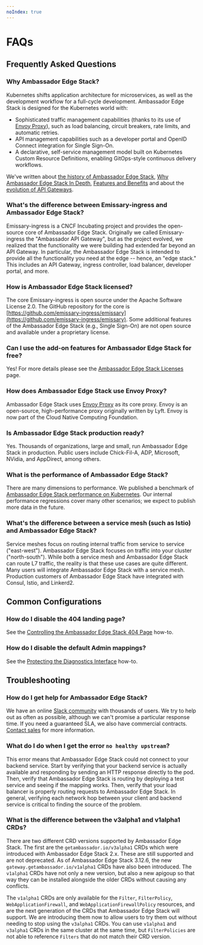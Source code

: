 ```yaml
---
noIndex: true
---
```


# FAQs

## Frequently Asked Questions

### Why Ambassador Edge Stack?

Kubernetes shifts application architecture for microservices, as well as the development workflow for a full-cycle development. Ambassador Edge Stack is designed for the Kubernetes world with:

* Sophisticated traffic management capabilities (thanks to its use of [Envoy Proxy](https://www.envoyproxy.io)), such as load balancing, circuit breakers, rate limits, and automatic retries.
* API management capabilities such as a developer portal and OpenID Connect integration for Single Sign-On.
* A declarative, self-service management model built on Kubernetes Custom Resource Definitions, enabling GitOps-style continuous delivery workflows.

We've written about [the history of Ambassador Edge Stack](https://www.getambassador.io/blog/envoy-nginx-haproxy-comparison-why-edge-stack-chose-envoy), [Why Ambassador Edge Stack In Depth](why-ambassador-edge-stack.md), [Features and Benefits](features-and-benefits.md) and about the [evolution of API Gateways](core-concepts/microservices-api-gateways.md).

### What's the difference between Emissary-ingress and Ambassador Edge Stack?

Emissary-ingress is a CNCF Incubating project and provides the open-source core of Ambassador Edge Stack. Originally we called Emissary-ingress the "Ambassador API Gateway", but as the project evolved, we realized that the functionality we were building had extended far beyond an API Gateway. In particular, the Ambassador Edge Stack is intended to provide all the functionality you need at the edge -- hence, an "edge stack." This includes an API Gateway, ingress controller, load balancer, developer portal, and more.

### How is Ambassador Edge Stack licensed?

The core Emissary-ingress is open source under the Apache Software License 2.0. The GitHub repository for the core is [https://github.com/emissary-ingress/emissary](https://github.com/emissary-ingress/emissary). Some additional features of the Ambassador Edge Stack (e.g., Single Sign-On) are not open source and available under a proprietary license.

### Can I use the add-on features for Ambassador Edge Stack for free?

Yes! For more details please see the [Ambassador Edge Stack Licenses](ambassador-edge-stack-licenses.md) page.

### How does Ambassador Edge Stack use Envoy Proxy?

Ambassador Edge Stack uses [Envoy Proxy](https://www.envoyproxy.io) as its core proxy. Envoy is an open-source, high-performance proxy originally written by Lyft. Envoy is now part of the Cloud Native Computing Foundation.

### Is Ambassador Edge Stack production ready?

Yes. Thousands of organizations, large and small, run Ambassador Edge Stack in production. Public users include Chick-Fil-A, ADP, Microsoft, NVidia, and AppDirect, among others.

### What is the performance of Ambassador Edge Stack?

There are many dimensions to performance. We published a benchmark of [Ambassador Edge Stack performance on Kubernetes](https://www.getambassador.io/resources/envoyproxy-performance-on-k8s). Our internal performance regressions cover many other scenarios; we expect to publish more data in the future.

### What's the difference between a service mesh (such as Istio) and Ambassador Edge Stack?

Service meshes focus on routing internal traffic from service to service ("east-west"). Ambassador Edge Stack focuses on traffic into your cluster ("north-south"). While both a service mesh and Ambassador Edge Stack can route L7 traffic, the reality is that these use cases are quite different. Many users will integrate Ambassador Edge Stack with a service mesh. Production customers of Ambassador Edge Stack have integrated with Consul, Istio, and Linkerd2.

## Common Configurations

### How do I disable the 404 landing page?

See the [Controlling the Ambassador Edge Stack 404 Page](controlling-the-edge-stack-404-page.md) how-to.

### How do I disable the default Admin mappings?

See the [Protecting the Diagnostics Interface](protecting-access-to-the-diagnostics-interface.md) how-to.

## Troubleshooting

### How do I get help for Ambassador Edge Stack?

We have an online [Slack community](http://a8r.io/slack) with thousands of users. We try to help out as often as possible, although we can't promise a particular response time. If you need a guaranteed SLA, we also have commercial contracts. [Contact sales](https://www.getambassador.io/contact-us) for more information.

### What do I do when I get the error `no healthy upstream`?

This error means that Ambassador Edge Stack could not connect to your backend service. Start by verifying that your backend service is actually available and responding by sending an HTTP response directly to the pod. Then, verify that Ambassador Edge Stack is routing by deploying a test service and seeing if the mapping works. Then, verify that your load balancer is properly routing requests to Ambassador Edge Stack. In general, verifying each network hop between your client and backend service is critical to finding the source of the problem.

### What is the difference between the v3alpha1 and v1alpha1 CRDs?

There are two different CRD versions supported by Ambassador Edge Stack. The first are the `getambassador.io/v3alpha1` CRDs which were introduced with Ambassador Edge Stack 2.x. These are still supported and are not deprecated. As of Ambassador Edge Stack 3.12.6, the new `gateway.getambassador.io/v1alpha1` CRDs have also been introduced. The `v1alpha1` CRDs have not only a new version, but also a new apigoup so that way they can be installed alongside the older CRDs without causing any conflicts.

The `v1alpha1` CRDs are only available for the `Filter`, `FilterPolicy`, `WebApplicationFirewall`, and `WebApplicationFirewallPolicy` resources, and are the next generation of the CRDs that Ambassador Edge Stack will support. We are introducing them now to allow users to try them out without needing to stop using the `v3alpha1` CRDs. You can use `v1alpha1` and `v3alpha1` CRDs in the same cluster at the same time, but `FilterPolicies` are not able to reference `Filters` that do not match their CRD version.
